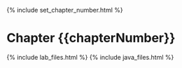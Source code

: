 {% include set_chapter_number.html %}
# Chapter {{chapterNumber}}
{% include lab_files.html %}
{% include java_files.html %}